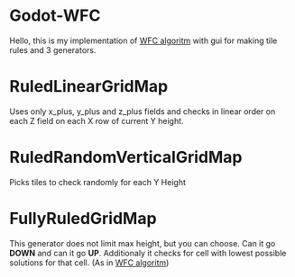 # Godot-WFC
 Hello, this is my implementation of <a href="https://github.com/mxgmn/WaveFunctionCollapse">WFC algoritm</a> with gui for making tile rules and 3 generators.
 
 
 
 # RuledLinearGridMap
  Uses only x_plus, y_plus and z_plus fields and checks in linear order on each Z field on each X row of current Y height.

 # RuledRandomVerticalGridMap
  Picks tiles to check randomly for each Y Height
 
 # FullyRuledGridMap
  This generator does not limit max height, but you can choose. Can it go <b>DOWN</b> and can it go <b>UP</b>. Additionaly it checks for cell with lowest possible solutions for that cell. (As in <a href="https://github.com/mxgmn/WaveFunctionCollapse">WFC algoritm</a>)
